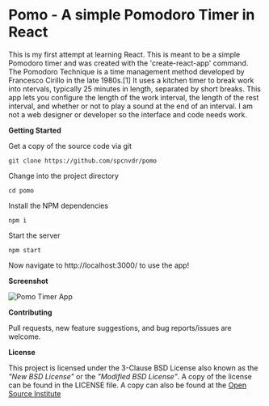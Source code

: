 # Pomo - A simple Pomodoro Timer in React

This is my first attempt at learning React. This is meant to be a simple 
Pomodoro timer and was created with the 'create-react-app' command. The 
Pomodoro Technique is a time management method developed by Francesco Cirillo 
in the late 1980s.[1] It uses a kitchen timer to break work into ntervals, 
typically 25 minutes in length, separated by short breaks. This app lets you 
configure the length of the work interval, the length of the rest interval, 
and whether or not to play a sound at the end of an interval. I am not a web 
designer or developer so the interface and code needs work.

**Getting Started**

Get a copy of the source code via git

    git clone https://github.com/spcnvdr/pomo

Change into the project directory

    cd pomo

Install the NPM dependencies

    npm i

Start the server

    npm start

Now navigate to http://localhost:3000/ to use the app!


**Screenshot**

![Pomo Timer App](./img/screen.png)

**Contributing**

Pull requests, new feature suggestions, and bug reports/issues are
welcome.


**License**

This project is licensed under the 3-Clause BSD License also known as the
*"New BSD License"* or the *"Modified BSD License"*. A copy of the license
can be found in the LICENSE file. A copy can also be found at the
[Open Source Institute](https://opensource.org/licenses/BSD-3-Clause)

